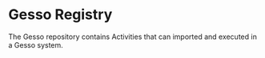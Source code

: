 # Gesso Registry

The Gesso repository contains Activities that can imported and executed in a Gesso system.
